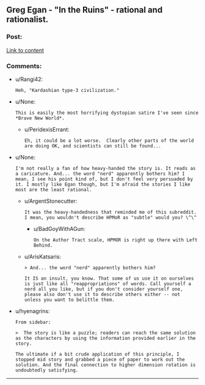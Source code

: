 ## Greg Egan - "In the Ruins" - rational and rationalist.

### Post:

[Link to content](http://gregegan.customer.netspace.net.au/MISC/RUINS/Ruins.html)

### Comments:

- u/Rangi42:
  ```
  Heh, "Kardashian type-3 civilization."
  ```

- u/None:
  ```
  This is easily the most horrifying dystopian satire I've seen since *Brave New World*.
  ```

  - u/PeridexisErrant:
    ```
    Eh, it could be a lot worse.  Clearly other parts of the world are doing OK, and scientists can still be found...
    ```

- u/None:
  ```
  I'm not really a fan of how heavy-handed the story is. It reads as a caricature. And... the word "nerd" apparently bothers him? I mean, I see his point kind of, but I don't feel very persuaded by it. I mostly like Egan though, but I'm afraid the stories I like most are the least rational.
  ```

  - u/ArgentStonecutter:
    ```
    It was the heavy-handedness that reminded me of this subreddit. I mean, you wouldn't describe HPMoR as "subtle" would you? \^\^
    ```

    - u/BadGoyWithAGun:
      ```
      On the Author Tract scale, HPMOR is right up there with Left Behind.
      ```

  - u/ArisKatsaris:
    ```
    > And... the word "nerd" apparently bothers him?

    It IS an insult, you know. That some of us use it on ourselves is just like all "reappropriations" of words. Call yourself a nerd all you like, but if you don't consider yourself one, please also don't use it to describe others either -- not unless you want to belittle them.
    ```

- u/hyenagrins:
  ```
  From sidebar:

  >  The story is like a puzzle; readers can reach the same solution as the characters by using the information provided earlier in the story.

  The ultimate if a bit crude application of this principle, I stopped mid story and grabbed a piece of paper to work out the solution. And the final connection to higher dimension rotation is undoubtedly satisfying.
  ```

---

